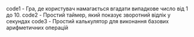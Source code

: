 code1 - Гра, де користувач намагається вгадати випадкове число від 1 до 10.
code2 - Простий таймер, який показує зворотний відлік у секундах
code3 - Простий калькулятор для виконання базових арифметичних операцій